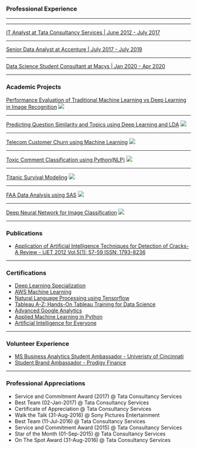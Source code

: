 

### Professional Experience 

---

---
[IT Analyst at Tata Consultancy Services | June 2012 - July 2017](https://www.tcs.com)

---
[Senior Data Analyst at Accenture | July 2017 - July 2019](https://www.accenture.com/us-en/services/consulting/technology-consulting)

---
[Data Science Student Consultant at Macys | Jan 2020 - Apr 2020](https://www.macys.com)

---

### Academic Projects 

[Performance Evaluation of Traditional Machine Learning vs Deep Learning in Image Recognition](https://github.com/sagar-sahoo/Traditional-ML-vs-Deep-Learning)
<img src="images/dummy_thumbnail.jpg?raw=true"/>

---
[Predicting Question Similarity and Topics using Deep Learning and LDA](https://github.com/sagar-sahoo/Question-Similarity-and-Topic-Modeling-using-Deep-Learning-and-LDA)
<img src="images/dummy_thumbnail.jpg?raw=true"/>

---
[Telecom Customer Churn using Machine Learning](https://github.com/sagar-sahoo/Telecom-Customer-Churn)
<img src="images/dummy_thumbnail.jpg?raw=true"/>



---
[Toxic Comment Classification using Python(NLP)](https://github.com/sagar-sahoo/Toxic-Comment-Classification)
<img src="images/dummy_thumbnail.jpg?raw=true"/>


---
[Titanic Survival Modeling](https://github.com/sagar-sahoo/Titanic-Survival-Modeling)
<img src="images/dummy_thumbnail.jpg?raw=true"/>


---
[FAA Data Analysis using SAS](https://github.com/sagar-sahoo/FAA-Analysis)
<img src="images/dummy_thumbnail.jpg?raw=true"/>


---
[Deep Neural Network for Image Classification](https://github.com/sagar-sahoo/Deep-Neural-Network-for-Image-Classification)
<img src="images/dummy_thumbnail.jpg?raw=true"/>

---
### Publications

- [Application of Artificial Intelligence Techniques for Detection of Cracks-A Review - IJET 2012 Vol.5(1): 57-59 ISSN: 1793-8236](http://www.ijetch.org/papers/510-M058.pdf)

---

### Certifications

- [Deep Learning Specialization](https://www.coursera.org/account/accomplishments/certificate/24N2RRVPBCUR)
- [AWS Machine Learning](https://www.coursera.org/account/accomplishments/certificate/8KX9VUXBUXBB)
- [Natural Language Processing using Tensorflow](https://www.coursera.org/account/accomplishments/certificate/3AVDX6QNJ9KL)
- [Tableau A-Z: Hands-On Tableau Training for Data Science](https://www.udemy.com/certificate/UC-TB6XLYQB/)
- [Advanced Google Analytics](https://analytics.google.com/analytics/academy/certificate/qIGtqA0gRmOy0xx9BtY2Aw)
- [Applied Machine Learning in Python](https://www.coursera.org/account/accomplishments/certificate/24N2RRVPBCUR)
- [Artificial Intelligence for Everyone](https://www.coursera.org/account/accomplishments/certificate/T8VGKJB29QKQ)

---

### Volunteer Experience

- [MS Business Analytics Student Ambassador - Univeristy of Cincinnati](https://business.uc.edu/academics/specialized-masters/business-analytics.html)
- [Student Brand Ambassador - Prodigy Finance](https://prodigyfinance.com)

---

### Professional Appreciations

- Service and Commitment Award (2017) @ Tata Consultancy Services
- Best Team (02-Jan-2017) @ Tata Consultancy Services
- Certificate of Appreciation @ Tata Consultancy Services
- Walk the Talk  (31-Aug-2016) @ Sony Pictures Entertainment
- Best Team (11-Jul-2016) @ Tata Consultancy Services
- Service and Commitment Award (2015) @ Tata Consultancy Services
- Star of the Month (01-Sep-2015) @ Tata Consultancy Services
- On The Spot Award (31-Aug-2016) @ Tata Consultancy Services



<!-- Remove above link if you don't want to attibute -->

